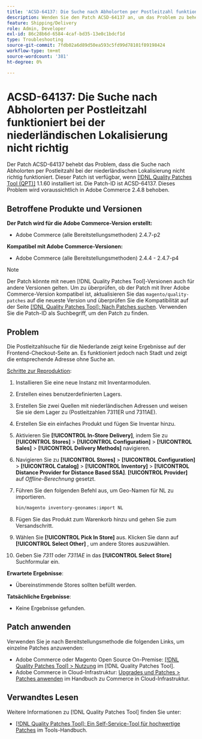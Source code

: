 ```yaml
---
title: 'ACSD-64137: Die Suche nach Abholorten per Postleitzahl funktioniert bei der niederländischen Lokalisierung nicht richtig'
description: Wenden Sie den Patch ACSD-64137 an, um das Problem zu beheben, dass die Suche nach Abholorten per Postleitzahl für die niederländische Lokalisierung nicht richtig funktioniert.
feature: Shipping/Delivery
role: Admin, Developer
exl-id: 86c28b6d-6584-4caf-bd35-13e0c1bdcf1d
type: Troubleshooting
source-git-commit: 7fdb02a6d89d50ea593c5fd99d78101f89198424
workflow-type: tm+mt
source-wordcount: '381'
ht-degree: 0%

---
```


# ACSD-64137: Die Suche nach Abholorten per Postleitzahl funktioniert bei der niederländischen Lokalisierung nicht richtig

Der Patch ACSD-64137 behebt das Problem, dass die Suche nach Abholorten per Postleitzahl bei der niederländischen Lokalisierung nicht richtig funktioniert. Dieser Patch ist verfügbar, wenn [[!DNL Quality Patches Tool (QPT)]](/help/tools/quality-patches-tool/quality-patches-tool-to-self-serve-quality-patches.md) 1.1.60 installiert ist. Die Patch-ID ist ACSD-64137. Dieses Problem wird voraussichtlich in Adobe Commerce 2.4.8 behoben.

## Betroffene Produkte und Versionen

**Der Patch wird für die Adobe Commerce-Version erstellt:**

* Adobe Commerce (alle Bereitstellungsmethoden) 2.4.7-p2

**Kompatibel mit Adobe Commerce-Versionen:**

* Adobe Commerce (alle Bereitstellungsmethoden) 2.4.4 - 2.4.7-p4

>[!NOTE]
>
>Der Patch könnte mit neuen [!DNL Quality Patches Tool]-Versionen auch für andere Versionen gelten. Um zu überprüfen, ob der Patch mit Ihrer Adobe Commerce-Version kompatibel ist, aktualisieren Sie das `magento/quality-patches` auf die neueste Version und überprüfen Sie die Kompatibilität auf der Seite [[!DNL Quality Patches Tool]: Nach Patches suchen](https://experienceleague.adobe.com/tools/commerce-quality-patches/index.html). Verwenden Sie die Patch-ID als Suchbegriff, um den Patch zu finden.

## Problem

Die Postleitzahlsuche für die Niederlande zeigt keine Ergebnisse auf der Frontend-Checkout-Seite an. Es funktioniert jedoch nach Stadt und zeigt die entsprechende Adresse ohne Suche an.

<u>Schritte zur Reproduktion</u>:

1. Installieren Sie eine neue Instanz mit Inventarmodulen.
1. Erstellen eines benutzerdefinierten Lagers.
1. Erstellen Sie zwei Quellen mit niederländischen Adressen und weisen Sie sie dem Lager zu (Postleitzahlen 7311ER und 7311AE).
1. Erstellen Sie ein einfaches Produkt und fügen Sie Inventar hinzu.
1. Aktivieren Sie **[!UICONTROL In-Store Delivery]**, indem Sie zu **[!UICONTROL Stores]** > **[!UICONTROL Configuration]** > **[!UICONTROL Sales]** > **[!UICONTROL Delivery Methods]** navigieren.
1. Navigieren Sie zu **[!UICONTROL Stores]** > **[!UICONTROL Configuration]** > **[!UICONTROL Catalog]** > **[!UICONTROL Inventory]** > **[!UICONTROL Distance Provider for Distance Based SSA]**. **[!UICONTROL Provider]** auf *Offline-Berechnung* gesetzt.
1. Führen Sie den folgenden Befehl aus, um Geo-Namen für NL zu importieren.

   ```bash
   bin/magento inventory-geonames:import NL
   ```

1. Fügen Sie das Produkt zum Warenkorb hinzu und gehen Sie zum Versandschritt.
1. Wählen Sie **[!UICONTROL Pick In Store]** aus. Klicken Sie dann auf **[!UICONTROL Select Other]** , um andere Stores auszuwählen.
1. Geben Sie *7311* oder *7311AE* in das **[!UICONTROL Select Store]** Suchformular ein.


**Erwartete Ergebnisse**:

* Übereinstimmende Stores sollten befüllt werden.

**Tatsächliche Ergebnisse**:

* Keine Ergebnisse gefunden.

## Patch anwenden

Verwenden Sie je nach Bereitstellungsmethode die folgenden Links, um einzelne Patches anzuwenden:

* Adobe Commerce oder Magento Open Source On-Premise: [[!DNL Quality Patches Tool] > Nutzung](/help/tools/quality-patches-tool/usage.md) im [!DNL Quality Patches Tool].
* Adobe Commerce in Cloud-Infrastruktur: [Upgrades und Patches > Patches anwenden](https://experienceleague.adobe.com/docs/commerce-cloud-service/user-guide/develop/upgrade/apply-patches.html) im Handbuch zu Commerce in Cloud-Infrastruktur.


## Verwandtes Lesen

Weitere Informationen zu [!DNL Quality Patches Tool] finden Sie unter:

* [[!DNL Quality Patches Tool]: Ein Self-Service-Tool für hochwertige Patches](/help/tools/quality-patches-tool/quality-patches-tool-to-self-serve-quality-patches.md) im Tools-Handbuch.
